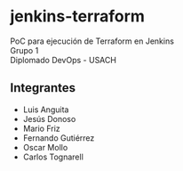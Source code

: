 # jenkins-terraform
PoC para ejecución de Terraform en Jenkins  
Grupo 1  
Diplomado DevOps - USACH

## Integrantes
- Luis Anguita
- Jesús Donoso
- Mario Friz
- Fernando Gutiérrez
- Oscar Mollo
- Carlos Tognarell